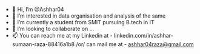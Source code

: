 - 👋 Hi, I’m @Ashhar04
- 👀 I’m interested in data organisation and analysis of the same
- 🌱 I’m currently a student from SMIT pursuing B.tech in IT
- 💞️ I’m looking to collaborate on ...
- 📫 You can reach me at my Linkedin at - linkedin.com/in/ashhar-sumaan-raza-88416a1b8 /or/ can mail me at - ashhar04raza@gmail.com

<!---
Ashhar04/Ashhar04 is a ✨ special ✨ repository because its `README.md` (this file) appears on your GitHub profile.
You can click the Preview link to take a look at your changes.
--->
